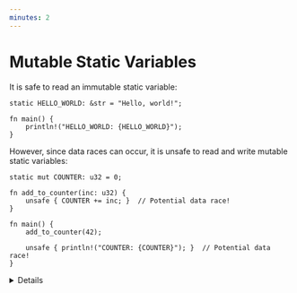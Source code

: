 ```yaml
---
minutes: 2
---
```


# Mutable Static Variables

It is safe to read an immutable static variable:

```rust,editable
static HELLO_WORLD: &str = "Hello, world!";

fn main() {
    println!("HELLO_WORLD: {HELLO_WORLD}");
}
```

However, since data races can occur, it is unsafe to read and write mutable
static variables:

```rust,editable
static mut COUNTER: u32 = 0;

fn add_to_counter(inc: u32) {
    unsafe { COUNTER += inc; }  // Potential data race!
}

fn main() {
    add_to_counter(42);

    unsafe { println!("COUNTER: {COUNTER}"); }  // Potential data race!
}
```

<details>

- The program here is safe because it is single-threaded. However, the Rust compiler is conservative
  and will assume the worst. Try removing the `unsafe` and see how the compiler explains that it is
  undefined behavior to mutate a static from multiple threads.

- Using a mutable static is generally a bad idea, but there are some cases where it might make sense
  in low-level `no_std` code, such as implementing a heap allocator or working with some C APIs.

</details>
